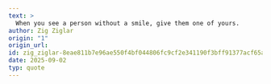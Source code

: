```yaml
---
text: >
  When you see a person without a smile, give them one of yours.
author: Zig Ziglar
origin: "1"
origin_url: 
id: zig_ziglar-8eae811b7e96ae550f4bf044806fc9cf2e341190f3bff91377acf65ad0aea729
date: 2025-09-02
typ: quote
---
```

